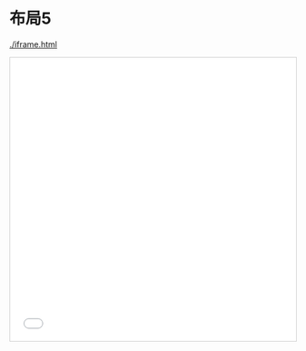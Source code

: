 # 布局5


<a href="./iframe.html">./iframe.html</a>

<iframe src="./iframe.html" style="border:1px solid #CCC;width:100%;height:500px;"  frameborder="0"></iframe>
